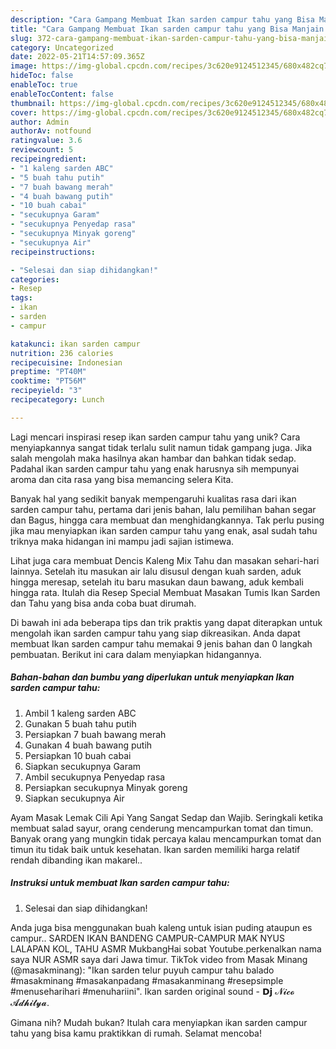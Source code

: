 ```yaml
---
description: "Cara Gampang Membuat Ikan sarden campur tahu yang Bisa Manjain Lidah"
title: "Cara Gampang Membuat Ikan sarden campur tahu yang Bisa Manjain Lidah"
slug: 372-cara-gampang-membuat-ikan-sarden-campur-tahu-yang-bisa-manjain-lidah
category: Uncategorized
date: 2022-05-21T14:57:09.365Z
image: https://img-global.cpcdn.com/recipes/3c620e9124512345/680x482cq70/ikan-sarden-campur-tahu-foto-resep-utama.jpg
hideToc: false
enableToc: true
enableTocContent: false
thumbnail: https://img-global.cpcdn.com/recipes/3c620e9124512345/680x482cq70/ikan-sarden-campur-tahu-foto-resep-utama.jpg
cover: https://img-global.cpcdn.com/recipes/3c620e9124512345/680x482cq70/ikan-sarden-campur-tahu-foto-resep-utama.jpg
author: Admin
authorAv: notfound
ratingvalue: 3.6
reviewcount: 5
recipeingredient:
- "1 kaleng sarden ABC"
- "5 buah tahu putih"
- "7 buah bawang merah"
- "4 buah bawang putih"
- "10 buah cabai"
- "secukupnya Garam"
- "secukupnya Penyedap rasa"
- "secukupnya Minyak goreng"
- "secukupnya Air"
recipeinstructions:

- "Selesai dan siap dihidangkan!"
categories:
- Resep
tags:
- ikan
- sarden
- campur

katakunci: ikan sarden campur 
nutrition: 236 calories
recipecuisine: Indonesian
preptime: "PT40M"
cooktime: "PT56M"
recipeyield: "3"
recipecategory: Lunch

---
```





Lagi mencari inspirasi resep ikan sarden campur tahu yang unik? Cara menyiapkannya sangat tidak terlalu sulit namun tidak gampang juga. Jika salah mengolah maka hasilnya akan hambar dan bahkan tidak sedap. Padahal ikan sarden campur tahu yang enak harusnya sih mempunyai aroma dan cita rasa yang bisa memancing selera Kita.





Banyak hal yang sedikit banyak mempengaruhi kualitas rasa dari ikan sarden campur tahu, pertama dari jenis bahan, lalu pemilihan bahan segar dan Bagus, hingga cara membuat dan menghidangkannya. Tak perlu pusing jika mau menyiapkan ikan sarden campur tahu yang enak,      asal sudah tahu triknya maka hidangan ini mampu jadi sajian istimewa.














Lihat juga cara membuat Dencis Kaleng Mix Tahu dan masakan sehari-hari lainnya. Setelah itu masukan air lalu disusul dengan kuah sarden, aduk hingga meresap, setelah itu baru masukan daun bawang, aduk kembali hingga rata. Itulah dia Resep Special Membuat Masakan Tumis Ikan Sarden dan Tahu yang bisa anda coba buat dirumah.






Di bawah ini ada beberapa tips dan trik praktis yang dapat diterapkan untuk mengolah ikan sarden campur tahu yang siap dikreasikan. Anda dapat membuat Ikan sarden campur tahu memakai 9 jenis bahan dan 0 langkah pembuatan. Berikut ini cara dalam menyiapkan hidangannya.

<!--inarticleads1-->

##### Bahan-bahan dan bumbu yang diperlukan untuk menyiapkan Ikan sarden campur tahu:

1. Ambil 1 kaleng sarden ABC
1. Gunakan 5 buah tahu putih
1. Persiapkan 7 buah bawang merah
1. Gunakan 4 buah bawang putih
1. Persiapkan 10 buah cabai
1. Siapkan secukupnya Garam
1. Ambil secukupnya Penyedap rasa
1. Persiapkan secukupnya Minyak goreng
1. Siapkan secukupnya Air


Ayam Masak Lemak Cili Api Yang Sangat Sedap dan Wajib. Seringkali ketika membuat salad sayur, orang cenderung mencampurkan tomat dan timun. Banyak orang yang mungkin tidak percaya kalau mencampurkan tomat dan timun itu tidak baik untuk kesehatan. Ikan sarden memiliki harga relatif rendah dibanding ikan makarel.. 

<!--inarticleads2-->

##### Instruksi untuk membuat Ikan sarden campur tahu:


1. Selesai dan siap dihidangkan!

Anda juga bisa menggunakan buah kaleng untuk isian puding ataupun es campur.. SARDEN IKAN BANDENG CAMPUR-CAMPUR MAK NYUS LALAPAN KOL, TAHU ASMR MukbangHai sobat Youtube.perkenalkan nama saya NUR ASMR saya dari Jawa timur. TikTok video from Masak Minang (@masakminang): &#34;Ikan sarden telur puyuh campur tahu balado #masakminang #masakanpadang #masakanminang #resepsimple #menuseharihari #menuhariini&#34;. Ikan sarden original sound - 𝗗𝗷 𝓝𝓲𝓬𝓸 𝓐𝓭𝓱𝓲𝓽𝔂𝓪. 

Gimana nih? Mudah bukan? Itulah cara menyiapkan ikan sarden campur tahu yang bisa kamu praktikkan di rumah. Selamat mencoba!
